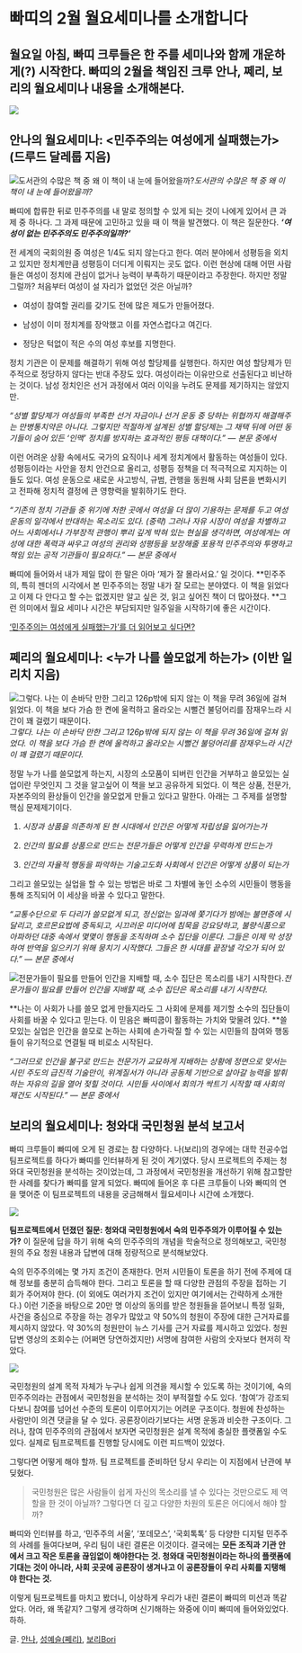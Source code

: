 
# 빠띠의 2월 월요세미나를 소개합니다

## 월요일 아침, 빠띠 크루들은 한 주를 세미나와 함께 개운하게(?) 시작한다. 빠띠의 2월을 책임진 크루 안나, 쩨리, 보리의 월요세미나 내용을 소개해본다.

![](/assets/images/빠띠의-2월-월요세미나를-소개합니다/1*35-aDkOOhKcxOJUsGR47UA.jpeg)

## 안나의 월요세미나: &lt;민주주의는 여성에게 실패했는가&gt; (드루드 달레룹 지음)

![도서관의 수많은 책 중 왜 이 책이 내 눈에 들어왔을까?](/assets/images/빠띠의-2월-월요세미나를-소개합니다/0*CrUnWiRnAGFTfyrz)*도서관의 수많은 책 중 왜 이 책이 내 눈에 들어왔을까?*

빠띠에 합류한 뒤로 민주주의를 내 말로 정의할 수 있게 되는 것이 나에게 있어서 큰 과제 중 하나다. 그 과제 때문에 고민하고 있을 때 이 책을 발견했다. 이 책은 질문한다. ***‘여성이 없는 민주주의도 민주주의일까?’***

전 세계의 국회의원 중 여성은 1/4도 되지 않는다고 한다. 여러 분야에서 성평등을 외치고 있지만 정치계만큼 성평등이 더디게 이뤄지는 곳도 없다. 이런 현상에 대해 어떤 사람들은 여성이 정치에 관심이 없거나 능력이 부족하기 때문이라고 주장한다. 하지만 정말 그럴까? 처음부터 여성이 설 자리가 없었던 것은 아닐까?

* 여성이 참여할 권리를 갖기도 전에 많은 제도가 만들어졌다.

* 남성이 이미 정치계를 장악했고 이를 자연스럽다고 여긴다.

* 정당은 턱없이 적은 수의 여성 후보를 지명한다.

정치 기관은 이 문제를 해결하기 위해 여성 할당제를 실행한다. 하지만 여성 할당제가 민주적으로 정당하지 않다는 반대 주장도 있다. 여성이라는 이유만으로 선출된다고 비난하는 것이다. 남성 정치인은 선거 과정에서 여러 이익을 누려도 문제를 제기하지는 않았지만.

*“성별 할당제가 여성들의 부족한 선거 자금이나 선거 운동 중 당하는 위협까지 해결해주는 만병통치약은 아니다. 그렇지만 적절하게 설계된 성별 할당제는 그 채택 뒤에 어떤 동기들이 숨어 있든 ‘인맥’ 정치를 방지하는 효과적인 평등 대책이다.” — 본문 중에서*

이런 어려운 상황 속에서도 국가의 요직이나 세계 정치계에서 활동하는 여성들이 있다. 성평등이라는 사안을 정치 안건으로 올리고, 성평등 정책을 더 적극적으로 지지하는 이들도 있다. 여성 운동으로 새로운 사고방식, 규범, 관행을 동원해 사회 담론을 변화시키고 전파해 정치적 결정에 큰 영향력을 발휘하기도 한다.

*“기존의 정치 기관들 중 위기에 처한 곳에서 여성을 더 많이 기용하는 문제를 두고 여성 운동의 일각에서 반대하는 목소리도 있다. (중략) 그러나 자유 시장이 여성을 차별하고 어느 사회에서나 가부장적 관행이 뿌리 깊게 박혀 있는 현실을 생각하면, 여성에게는 여성에 대한 폭력과 싸우고 여성의 권리와 성평등을 보장해줄 포용적 민주주의와 투명하고 책임 있는 공적 기관들이 필요하다.” — 본문 중에서*

빠띠에 들어와서 내가 제일 많이 한 말은 아마 ‘제가 잘 몰라서요.’ 일 것이다. **민주주의, 특히 젠더의 시각에서 본 민주주의는 정말 내가 잘 모르는 분야였다. 이 책을 읽었다고 이제 다 안다고 할 수는 없겠지만 알고 싶은 것, 읽고 싶어진 책이 더 많아졌다. **그런 의미에서 월요 세미나 시간은 부담되지만 일주일을 시작하기에 좋은 시간이다.

[‘민주주의는 여성에게 실패했는가’를 더 읽어보고 싶다면?](http://www.yes24.com/Product/Goods/64480525)

## 쩨리의 월요세미나: &lt;누가 나를 쓸모없게 하는가&gt; (이반 일리치 지음)

![그렇다. 나는 이 손바닥 만한 그리고 126p밖에 되지 않는 이 책을 무려 36일에 걸쳐 읽었다. 이 책을 보다 가슴 한 켠에 울컥하고 올라오는 시뻘건 불덩어리를 잠재우느라 시간이 꽤 걸렸기 때문이다.](/assets/images/빠띠의-2월-월요세미나를-소개합니다/0*pln4haBgFtZ7odF-)*그렇다. 나는 이 손바닥 만한 그리고 126p밖에 되지 않는 이 책을 무려 36일에 걸쳐 읽었다. 이 책을 보다 가슴 한 켠에 울컥하고 올라오는 시뻘건 불덩어리를 잠재우느라 시간이 꽤 걸렸기 때문이다.*

정말 누가 나를 쓸모없게 하는지, 시장의 소모품이 되버린 인간을 거부하고 쓸모있는 실업이란 무엇인지 그 것을 알고싶어 이 책을 보고 공유하게 되었다. 이 책은 상품, 전문가, 자본주의의 환상들이 인간을 쓸모없게 만들고 있다고 말한다. 아래는 그 주제를 설명할 핵심 문제제기이다.

1. *시장과 상품을 의존하게 된 현 시대에서 인간은 어떻게 자립성을 잃어가는가*

1. *인간의 필요를 상품으로 만드는 전문가들은 어떻게 인간을 무력하게 만드는가*

1. *인간의 자율적 행동을 파악하는 기술고도화 사회에서 인간은 어떻게 상품이 되는가*

그리고 쓸모있는 실업을 할 수 있는 방법은 바로 그 차별에 놓인 소수의 시민들이 행동을 통해 조직되어 이 세상을 바꿀 수 있다고 말한다.

*“교통수단으로 두 다리가 쓸모없게 되고, 정신없는 일과에 쫓기다가 밤에는 불면증에 시달리고, 호르몬요법에 중독되고, 시끄러운 미디어에 침묵을 강요당하고, 불량식품으로 아파하던 대중 속에서 몇몇이 행동을 조직하며 소수 집단을 이룬다. 그들은 이제 막 성장하여 반역을 일으키기 위해 뭉치기 시작했다. 그들은 한 시대를 끝장낼 각오가 되어 있다.” — 본문 중에서*

![전문가들이 필요를 만들어 인간을 지배할 때, 소수 집단은 목소리를 내기 시작한다.](/assets/images/빠띠의-2월-월요세미나를-소개합니다/0*r1Ii7WQhKxWqY9vw)*전문가들이 필요를 만들어 인간을 지배할 때, 소수 집단은 목소리를 내기 시작한다.*

**나는 이 사회가 나를 쓸모 없게 만들지라도 그 사회에 문제를 제기할 소수의 집단들이 사회를 바꿀 수 있다고 믿는다. 이 믿음은 빠띠쿱이 활동하는 가치와 맞물려 있다. **쓸모있는 실업은 인간을 쓸모로 논하는 사회에 손가락질 할 수 있는 시민들의 참여와 행동들이 유기적으로 연결될 때 비로소 시작된다.

*“그러므로 인간을 불구로 만드는 전문가가 교묘하게 지배하는 상황에 정면으로 맞서는 시민 주도의 급진적 기술만이, 위계질서가 아니라 공동체 기반으로 살아갈 능력을 발휘하는 자유의 길을 열어 젖힐 것이다. 시민들 사이에서 회의가 싹트기 시작할 때 사회의 재건도 시작된다.” — 본문 중에서*

## 보리의 월요세미나: 청와대 국민청원 분석 보고서

빠띠 크루들이 빠띠에 오게 된 경로는 참 다양하다. 나(보리)의 경우에는 대학 전공수업 팀프로젝트를 하다가 빠띠를 인터뷰하게 된 것이 계기였다. 당시 프로젝트의 주제는 청와대 국민청원을 분석하는 것이었는데, 그 과정에서 국민청원을 개선하기 위해 참고할만한 사례를 찾다가 빠띠를 알게 되었다. 빠띠에 들어온 후 다른 크루들이 나와 빠띠의 연을 맺어준 이 팀프로젝트의 내용을 궁금해해서 월요세미나 시간에 소개했다.

![](/assets/images/빠띠의-2월-월요세미나를-소개합니다/0*Qdpm-0gH0Vvc6JvH)

**팀프로젝트에서 던졌던 질문: 청와대 국민청원에서 숙의 민주주의가 이루어질 수 있는가?** 이 질문에 답을 하기 위해 숙의 민주주의의 개념을 학술적으로 정의해보고, 국민청원의 주요 청원 내용과 답변에 대해 정량적으로 분석해보았다.

숙의 민주주의에는 몇 가지 조건이 존재한다. 먼저 시민들이 토론을 하기 전에 주제에 대해 정보를 충분히 습득해야 한다. 그리고 토론을 할 때 다양한 관점의 주장을 접하는 기회가 주어져야 한다. (이 외에도 여러가지 조건이 있지만 여기에서는 간략하게 소개한다.) 이런 기준을 바탕으로 20만 명 이상의 동의를 받은 청원들을 뜯어보니 특정 일화, 사건을 중심으로 주장을 하는 경우가 많았고 약 50%의 청원이 주장에 대한 근거자료를 제시하지 않았다. 약 30%의 청원만이 뉴스 기사를 근거 자료를 제시하고 있었다. 청원 답변 영상의 조회수는 (어쩌면 당연하겠지만) 서명에 참여한 사람의 숫자보다 현저히 작았다.

![](/assets/images/빠띠의-2월-월요세미나를-소개합니다/0*Dlqh2vcQMOJnD5wT)

국민청원의 설계 목적 자체가 누구나 쉽게 의견을 제시할 수 있도록 하는 것이기에, 숙의 민주주의라는 관점에서 국민청원을 분석하는 것이 부적절할 수도 있다. ‘참여’가 강조되다보니 참여를 넘어선 수준의 토론이 이루어지기는 어려운 구조이다. 청원에 찬성하는 사람만이 의견 댓글을 달 수 있다. 공론장이라기보다는 서명 운동과 비슷한 구조이다. 그러나, 참여 민주주의의 관점에서 보자면 국민청원은 설계 목적에 충실한 플랫폼일 수도 있다. 실제로 팀프로젝트를 진행할 당시에도 이런 피드백이 있었다.

그렇다면 어떻게 해야 할까. 팀 프로젝트를 준비하던 당시 우리는 이 지점에서 난관에 부딪혔다.
> 국민청원은 많은 사람들이 쉽게 자신의 목소리를 낼 수 있다는 것만으로도 제 역할을 한 것이 아닐까? 그렇다면 더 깊고 다양한 차원의 토론은 어디에서 해야 할까?

빠띠와 인터뷰를 하고, ‘민주주의 서울’, ‘포데모스’, ‘국회톡톡’ 등 다양한 디지털 민주주의 사례를 들여다보며, 우리 팀이 내린 결론은 이것이다. 결국에는 **모든 조직과 기관 안에서 크고 작은 토론을 끊임없이 해야한다는 것. 청와대 국민청원이라는 하나의 플랫폼에 기대는 것이 아니라, 사회 곳곳에 공론장이 생겨나고 이 공론장들이 우리 사회를 지탱해야 한다는 것.**

이렇게 팀프로젝트를 마치고 봤더니, 이상하게 우리가 내린 결론이 빠띠의 미션과 똑같았다. 어라, 왜 똑같지? 그렇게 생각하며 신기해하는 와중에 이미 빠띠에 들어와있었다. 하하.

글. [안나](https://medium.com/@eunzoo), [성예슬(쩨리)](https://medium.com/@jerry_15132), [보리Bori](https://medium.com/@jy6675)